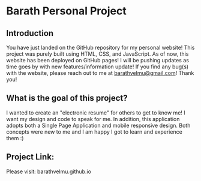 # Barath Personal Project
## Introduction
You have just landed on the GitHub repository for my personal website! This project was purely built using HTML, CSS, and JavaScript. As of now, this website has been deployed on GitHub pages! I will be pushing updates as time goes by with new features/information update! If you find any bug(s) with the website, please reach out to me at barathvelmu@gmail.com! Thank you!

## What is the goal of this project?
I wanted to create an "electronic resume" for others to get to know me! I want my design and code to speak for me. In addition, this application adopts both a Single Page Application and mobile responsive design. Both concepts were new to me and I am happy I got to learn and experience them :)

## Project Link: 
Please visit: barathvelmu.github.io
